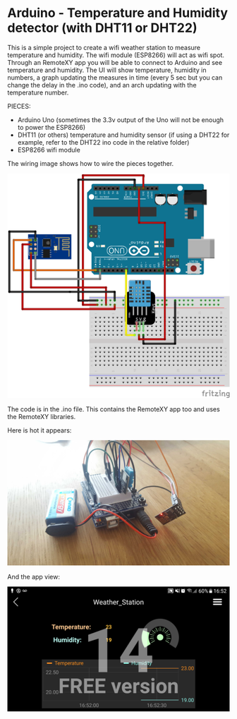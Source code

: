 # Arduino - Temperature and Humidity detector (with DHT11 or DHT22)

This is a simple project to create a wifi weather station to measure temperature and humidity.
The wifi module (ESP8266) will act as wifi spot. Through an RemoteXY app you will be able to connect to Arduino and see temperature and humidity.
The UI will show temperature, humidity in numbers, a graph updating the measures in time (every 5 sec but you can change the delay in the .ino code),
and an arch updating with the temperature number.

PIECES:

- Arduino Uno (sometimes the 3.3v output of the Uno will not be enough to power the ESP8266)
- DHT11 (or others) temperature and humidity sensor (if using a DHT22 for example, refer to the DHT22 ino code in the relative folder)
- ESP8266 wifi module

The wiring image shows how to wire the pieces together. 

![alt text](https://github.com/pitbull36/wifi_weather_station/blob/master/wifi_weather_station.png?raw=true)

The code is in the .ino file. This contains the RemoteXY app too and uses the RemoteXY libraries.

Here is hot it appears:

![alt text](https://github.com/pitbull36/wifi_weather_station/blob/master/arduino.jpg?raw=true)

And the app view:

![alt text](https://github.com/pitbull36/wifi_weather_station/blob/master/app_view.png?raw=true)
